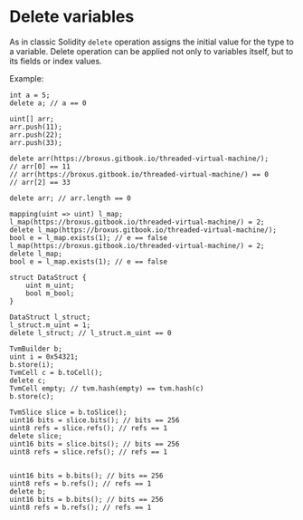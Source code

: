 # Delete variables

As in classic Solidity `delete` operation assigns the initial value for the type to a variable.
Delete operation can be applied not only to variables itself, but to its fields or index values.

Example:

```solidity
int a = 5;
delete a; // a == 0

uint[] arr;
arr.push(11);
arr.push(22);
arr.push(33);

delete arr(https://broxus.gitbook.io/threaded-virtual-machine/);
// arr[0] == 11
// arr(https://broxus.gitbook.io/threaded-virtual-machine/) == 0
// arr[2] == 33

delete arr; // arr.length == 0

mapping(uint => uint) l_map;
l_map(https://broxus.gitbook.io/threaded-virtual-machine/) = 2;
delete l_map(https://broxus.gitbook.io/threaded-virtual-machine/);
bool e = l_map.exists(1); // e == false
l_map(https://broxus.gitbook.io/threaded-virtual-machine/) = 2;
delete l_map;
bool e = l_map.exists(1); // e == false

struct DataStruct {
    uint m_uint;
    bool m_bool;
}

DataStruct l_struct;
l_struct.m_uint = 1;
delete l_struct; // l_struct.m_uint == 0

TvmBuilder b;
uint i = 0x54321;
b.store(i);
TvmCell c = b.toCell();
delete c;
TvmCell empty; // tvm.hash(empty) == tvm.hash(c)
b.store(c);

TvmSlice slice = b.toSlice();
uint16 bits = slice.bits(); // bits == 256
uint8 refs = slice.refs(); // refs == 1
delete slice;
uint16 bits = slice.bits(); // bits == 256
uint8 refs = slice.refs(); // refs == 1


uint16 bits = b.bits(); // bits == 256
uint8 refs = b.refs(); // refs == 1
delete b;
uint16 bits = b.bits(); // bits == 256
uint8 refs = b.refs(); // refs == 1
```